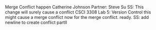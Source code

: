 Merge Conflict happen
Catherine Johnson
Partner: Steve Su
SS: This change will surely cause a conflict 
CSCI 3308 Lab 5: Version Control
this might cause a merge conflict
now for the merge conflict.  ready.
SS: add newline to create conflict partII
